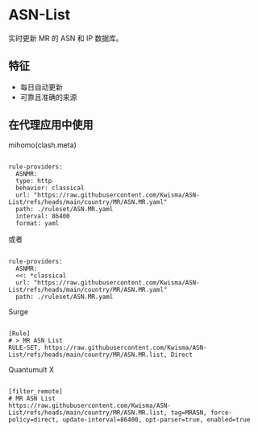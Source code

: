 
# ASN-List
    
实时更新 MR 的 ASN 和 IP 数据库。
    
## 特征
    
- 每日自动更新
- 可靠且准确的来源
    
## 在代理应用中使用
    
mihomo(clash.meta)
   
<pre><code class="language-javascript">
rule-providers:
  ASNMR:
  type: http
  behavior: classical
  url: "https://raw.githubusercontent.com/Kwisma/ASN-List/refs/heads/main/country/MR/ASN.MR.yaml"
  path: ./ruleset/ASN.MR.yaml
  interval: 86400
  format: yaml
</code></pre>

或者

<pre><code class="language-javascript">
rule-providers:
  ASNMR:
  <<: *classical
  url: "https://raw.githubusercontent.com/Kwisma/ASN-List/refs/heads/main/country/MR/ASN.MR.yaml"
  path: ./ruleset/ASN.MR.yaml
</code></pre>
    
Surge
    
<pre><code class="language-javascript">
[Rule]
# > MR ASN List
RULE-SET, https://raw.githubusercontent.com/Kwisma/ASN-List/refs/heads/main/country/MR/ASN.MR.list, Direct
</code></pre>
    
Quantumult X
    
<pre><code class="language-javascript">
[filter_remote]
# MR ASN List
https://raw.githubusercontent.com/Kwisma/ASN-List/refs/heads/main/country/MR/ASN.MR.list, tag=MRASN, force-policy=direct, update-interval=86400, opt-parser=true, enabled=true
</code></pre>
